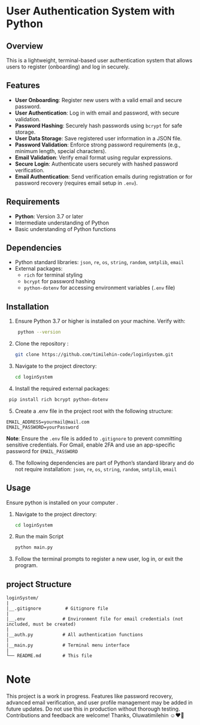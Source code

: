 # User Authentication System with Python

## Overview
This is a lightweight, terminal-based user authentication system that allows users to register (onboarding) and log in securely.

## Features
- **User Onboarding**: Register new users with a valid email and secure password.
- **User Authentication**: Log in with email and password, with secure validation.
- **Password Hashing**: Securely hash passwords using `bcrypt` for safe storage.
- **User Data Storage**: Save registered user information in a JSON file.
- **Password Validation**: Enforce strong password requirements (e.g., minimum length, special characters).
- **Email Validation**: Verify email format using regular expressions.
- **Secure Login**: Authenticate users securely with hashed password verification.
- **Email Authentication**: Send verification emails during registration or for password recovery (requires email setup in `.env`).

## Requirements
- **Python**: Version 3.7 or later
- Intermediate understanding of Python
- Basic understanding of Python functions

## Dependencies
- Python standard libraries: `json`, `re`, `os`, `string`, `random`, `smtplib`, `email`
- External packages:
  - `rich` for terminal styling
  - `bcrypt` for password hashing
  - `python-dotenv` for accessing environment variables (`.env` file)


## Installation
1. Ensure Python 3.7 or higher is installed on your machine. Verify with:

   ```bash
    python --version
   ```
2. Clone the repository :

   ```bash
   git clone https://github.com/timilehin-code/loginSystem.git
   ```
3. Navigate to the project directory:
   ```bash
   cd loginSystem
   ```
4. Install the required external packages:

```bash
 pip install rich bcrypt python-dotenv
```


5. Create a .env file in the project root with the following structure:

```env
EMAIL_ADDRESS=yourmail@mail.com
EMAIL_PASSWORD=yourPassword
```
**Note**:  Ensure the `.env` file is added to `.gitignore` to prevent committing sensitive credentials. For Gmail, enable 2FA and use an app-specific password for `EMAIL_PASSWORD`

6. The following dependencies are part of Python’s standard library and do not require installation:  `json`, `re`, `os`, `string`, `random`, `smtplib`, `email`


## Usage
Ensure python is installed on your computer .

1. Navigate to the project directory:
   ```bash
   cd loginSystem
   ```
2. Run the main Script
   ```bash
   python main.py
   ```
3. Follow the terminal prompts to register a new user, log in, or exit the program.

## project Structure

```
loginSystem/
|
|__.gitignore         # Gitignore file
|
|__.env              # Environment file for email credentials (not included, must be created)
|
|__auth.py           # All authentication functions
|
|__main.py           # Terminal menu interface
|
└── README.md        # This file
```
# Note
This project is a work in progress. Features like password recovery, advanced email verification, and user profile management may be added in future updates. Do not use this in production without thorough testing. Contributions and feedback are welcome! Thanks, Oluwatimilehin ☺️❤️💙